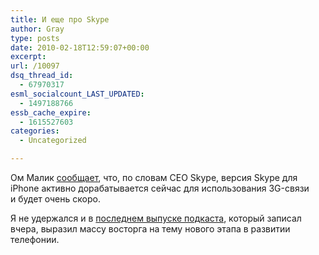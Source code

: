 ```yaml
---
title: И еще про Skype
author: Gray
type: posts
date: 2010-02-18T12:59:07+00:00
excerpt:
url: /10097
dsq_thread_id:
  - 67970317
esml_socialcount_LAST_UPDATED:
  - 1497188766
essb_cache_expire:
  - 1615527603
categories:
  - Uncategorized

---
```








Ом&nbsp;Малик [сообщает][1], что, по&nbsp;словам CEO Skype, версия Skype для iPhone активно дорабатывается сейчас для использования <nobr>3G-связи</nobr> и&nbsp;будет очень скоро.

Я&nbsp;не&nbsp;удержался и&nbsp;в&nbsp;[последнем выпуске подкаста][2], который записал вчера, выразил массу восторга на&nbsp;тему нового этапа в&nbsp;развитии телефонии.

 [1]: http://gigaom.com/2010/02/18/skype-over-3g-for-iphone/
 [2]: http://www.it-thoughts.ru/archives/178